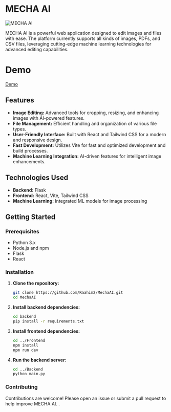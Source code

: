 # MECHA AI

![MECHA AI](https://img.shields.io/badge/MECHA%20AI-v1.0-blue)

MECHA AI is a powerful web application designed to edit images and files with ease. The platform currently supports all kinds of images, PDFs, and CSV files, leveraging cutting-edge machine learning technologies for advanced editing capabilities.

# Demo 

[Demo](https://github.com/Raahim2/Raahim2/blob/main/Projects%20Demo%20Video/IMAGEAI-DEMO.mp4)

## Features

- **Image Editing:** Advanced tools for cropping, resizing, and enhancing images with AI-powered features.
- **File Management:** Efficient handling and organization of various file types.
- **User-Friendly Interface:** Built with React and Tailwind CSS for a modern and responsive design.
- **Fast Development:** Utilizes Vite for fast and optimized development and build processes.
- **Machine Learning Integration:** AI-driven features for intelligent image enhancements.

## Technologies Used

- **Backend:** Flask
- **Frontend:** React, Vite, Tailwind CSS
- **Machine Learning:** Integrated ML models for image processing

## Getting Started

### Prerequisites

- Python 3.x
- Node.js and npm
- Flask
- React

### Installation

1. **Clone the repository:**

   ```bash
   git clone https://github.com/Raahim2/MechaAI.git
   cd MechaAI


2. **Install backend dependencies:**

   ```bash
   cd backend
   pip install -r requirements.txt

3. **Install frontend dependencies:**

   ```bash
   cd ../Frontend
   npm install
   npm run dev

4. **Run the backend server:**

   ```bash
   cd ../Backend
   python main.py


### Contributing
Contributions are welcome! Please open an issue or submit a pull request to help improve MECHA AI.
.



   
